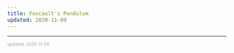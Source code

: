 ```yaml
---
title: Foucault's Pendulum
updated: 2020-11-09
---
```


---

<sup><sub><font color="#a6a6a6">updated: 2020-11-09</font></sub></sup>
